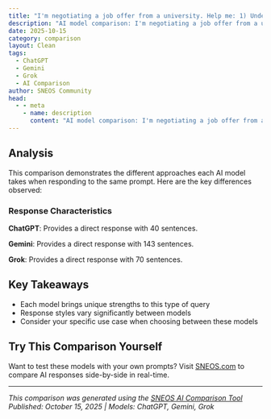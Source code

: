 ```yaml
---
title: "I'm negotiating a job offer from a university. Help me: 1) Understand non-negotiable vs negotiable elements"
description: "AI model comparison: I'm negotiating a job offer from a university. Help me: 1) Understand non-negotiable vs negotiable e..."
date: 2025-10-15
category: comparison
layout: Clean
tags:
  - ChatGPT
  - Gemini
  - Grok
  - AI Comparison
author: SNEOS Community
head:
  - - meta
    - name: description
      content: "AI model comparison: I'm negotiating a job offer from a university. Help me: 1) Understand non-negotiable vs negotiable elements..."
---
```


<ChatComparison
  title="I'm negotiating a job offer from a university. Help me: 1) Understand non-negotiable vs negotiable elements"
  prompt="I'm negotiating a job offer from a university. Help me: 1) Understand non-negotiable vs negotiable elements"
  :responses='{"ChatGPT": "When negotiating a job offer, especially in an academic environment like a university, it\u2019s essential to distinguish between non-negotiable and negotiable elements of the offer. Here\u0027s a breakdown of each:\n\n### Non-Negotiable Elements:\nThese are typically fixed terms that may be dictated by institutional policies, state laws, or existing contracts. While some of these might be flexible in rare cases, they are usually not open to negotiation and may be standard for all employees within the organization. \n\n1. **Salary Range**: Often, salaries for academic positions are predetermined by rank and years of experience and set according to university policies.\n  \n2. **Job Title/Rank**: The specific title or rank (e.g., Assistant Professor, Associate Professor) is typically defined by the university and is not usually negotiable unless there is a clear justification.\n  \n3. **Job Responsibilities**: The fundamental responsibilities and expectations outlined in the job description generally cannot be altered.\n  \n4. **Work Hours and Schedule**: Many universities have set expectations for work hours, teaching schedules, and office availability, especially for faculty positions.\n  \n5. **Start Date**: Depending on the academic calendar and institutional needs, there may be limited flexibility regarding start dates.\n  \n6. **Benefits Package**: Health insurance, retirement plans, and other benefits may be standard offerings that can be challenging to negotiate. While some components may vary, the overall package is often non-negotiable.\n\n### Negotiable Elements:\nThese are aspects of the job offer that can be discussed and possibly modified based on your needs, preferences, and negotiation skills.\n\n1. **Salary**: While the salary may be within a range set by the institution, there can sometimes be room for negotiation, particularly if you bring significant experience or expertise.\n\n2. **Research Funding**: Requests for startup funding, research grants, or seed funding for projects could be open for negotiation.\n\n3. **Teaching Load**: The number of courses you\u2019re expected to teach or the distribution of teaching and research responsibilities may be negotiable.\n\n4. **Relocation Assistance**: Many universities offer assistance for moving expenses, which can often be negotiated.\n\n5. **Professional Development Funds**: You might negotiate additional support for attending conferences, workshops, or continued education.\n\n6. **Administrative Support**: If you expect to need assistance for research or teaching activities (e.g., teaching assistants, office space), this can be a point of negotiation.\n\n7. **Work Flexibility**: Aspects like remote work possibilities, flexible hours, or changes to the typical faculty schedule can sometimes be negotiated.\n\n8. **Leave Policies**: Negotiating terms for sabbatical leaves or parental leave may also be possible.\n\n### Conclusion:\nWhen preparing to negotiate, it\u2019s important to research the specific policies and practices of the university, as well as the norms in your specific field. This knowledge will help you identify which elements are likely to be negotiable and how far you can go in your requests. Being respectful, clear, and professional in your negotiations will create a positive environment for discussion.", "Gemini": "Negotiating a job offer from a university can be both exciting and a bit daunting. Universities, especially public ones, often have more standardized processes and policies than private industry, but there\u0027s still significant room for negotiation, particularly for faculty positions or senior administrative roles.\n\nHere\u0027s a breakdown of generally non-negotiable versus negotiable elements, keeping in mind that *every institution is different*, and the specifics can depend on the university\u0027s size, public/private status, endowment, and the specific role (faculty, research, administrative, staff).\n\n---\n\n### **I. Generally NON-Negotiable Elements (High Likelihood)**\n\nThese are typically dictated by university-wide policy, legal requirements, or collective bargaining agreements (if applicable) and are very difficult to change.\n\n1.  **Standard Benefits Package Structure:**\n    *   **Health Insurance Plans:** While you might choose between available plans (HMO, PPO, etc.), the *types* of plans offered, the university\u0027s contribution percentage, and the overall structure are fixed.\n    *   **Retirement Plans:** The specific plan (e.g., TIAA, Fidelity), contribution matching formulas, vesting schedules, and eligibility rules are usually set.\n    *   **Vacation/Sick Leave Accrual:** The rate at which you earn time off is almost always standardized by employee type/level.\n    *   **University Holidays:** These are set on the academic calendar.\n    *   **Tuition Remission Policy:** If offered for employees or dependents, the eligibility, percentage, and terms are fixed.\n    *   **Life/Disability Insurance:** The basic coverage and options are part of the standard benefits.\n\n2.  **University-Wide Policies \u0026 Procedures:**\n    *   **HR Policies:** Things like dress code (if any), harassment policies, grievance procedures, performance review cycles, or payroll schedules are standard.\n    *   **Reporting Structure:** Who your direct supervisor is, and the broader organizational chart.\n    *   **Tenure Review Process (for faculty):** While the *start* of your tenure clock might be negotiable (see below), the *criteria*, *stages*, and *committees* involved in the tenure review process are enshrined in faculty handbooks and are non-negotiable.\n\n3.  **Core Job Title/Classification Structure:**\n    *   You might negotiate between \u0022Assistant Professor\u0022 and \u0022Associate Professor\u0022 if your experience warrants it, but you likely can\u0027t create a completely new title outside the university\u0027s established hierarchy (e.g., \u0022Chief Innovation Guru\u0022 if that\u0027s not a standard title).\n    *   The \u0022type\u0022 of appointment (e.g., tenure-track, non-tenure-track, lecturer, visiting) is usually fixed by the position opening.\n\n4.  **Collective Bargaining Agreement (if unionized):**\n    *   If your role is part of a union (e.g., some staff, adjuncts, or even some faculty), many elements like salary bands, raises, benefits, and grievance procedures are dictated by the union contract and are non-negotiable on an individual basis.\n\n5.  **Physical Location (often):**\n    *   Unless it\u0027s an explicitly remote position, the physical campus or office where you are expected to work is usually fixed.\n\n---\n\n### **II. Generally NEGOTIABLE Elements (Good Potential)**\n\nThese are often flexible, especially for high-value candidates or in competitive fields. Universities want to attract the best talent within their budget.\n\n#### **A. Compensation \u0026 Financials:**\n\n1.  **Starting Salary:**\n    *   Always negotiate! Universities often have salary bands, but there\u0027s usually room to move within that band based on your experience, market value, and the department\u0027s budget. Do your research on comparable salaries.\n2.  **Signing Bonus:**\n    *   Less common than in industry but definitely possible, especially for faculty (to offset moving costs, lost equity, or to sweeten the deal) or for highly sought-after administrative roles.\n3.  **Relocation/Moving Expenses:**\n    *   Often offered, but the amount or specifics (e.g., full-service mover vs. flat stipend) can be negotiated. Ask for full coverage if you can.\n4.  **Housing Allowance/Assistance:**\n    *   Rare but sometimes available in very high cost-of-living areas, particularly for senior leadership or specific faculty hires.\n5.  **Visa Sponsorship Fees:**\n    *   If you require a work visa, the university should cover the associated fees. Confirm this.\n\n#### **B. Workload \u0026 Environment (Especially for Faculty/Research Roles):**\n\n1.  **Startup Funds (Faculty/Research):**\n    *   Crucial for researchers! This is money provided to establish your lab, purchase equipment, hire initial staff/postdocs, and cover initial research costs. Amounts vary wildly by discipline. *This is often the most significant negotiable item for faculty.*\n2.  **Course Load/Release (Faculty):**\n    *   Negotiating a reduced teaching load, especially in the first year or two, to focus on setting up research or publishing. This is often called \u0022course release\u0022 or \u0022buy-out.\u0022\n3.  **Research Assistant (RA) / Graduate Assistant (GA) Support:**\n    *   Guaranteed funding for a certain number of RAs/GAs for a few years.\n4.  **Dedicated Office/Lab Space:**\n    *   While you\u0027ll get *some* space, you can often negotiate the size, location, and condition of your office or lab.\n5.  **Administrative Support:**\n    *   Explicit allocation of shared or dedicated administrative assistant time.\n6.  **Equipment/Technology:**\n    *   Specific computer, software, unique lab equipment beyond standard startup funds.\n7.  **Sabbatical Eligibility/Timing:**\n    *   For established faculty, you might negotiate when your first sabbatical becomes eligible or the terms of it (e.g., \u0022full pay for one semester\u0022 vs. \u0022half pay for a year\u0022).\n\n#### **C. Professional Development \u0026 Support:**\n\n1.  **Professional Development Funds:**\n    *   Annual allowance for conference travel, workshop attendance, professional memberships, or certifications.\n2.  **Conference Travel Budget:**\n    *   A specific amount allocated for presenting at conferences.\n3.  **Publication Fees:**\n    *   Funds to cover open access publication charges or book subventions.\n\n#### **D. Timing \u0026 Tenure Clock (Faculty Specific):**\n\n1.  **Start Date:**\n    *   Often flexible by a few weeks or months. You might need time to finish current projects, relocate, or for personal reasons.\n2.  **Tenure Clock Extension:**\n    *   In specific circumstances (e.g., recent parental leave, major life event, or a heavy administrative role in the first year), you might negotiate an extension to your tenure clock, giving you more time before review. *This is about the timeline, not the process.*\n\n#### **E. Other:**\n\n1.  **Spousal/Partner Hire Assistance:**\n    *   Highly dependent on the university and your leverage, but many institutions have programs or connections to help partners find employment. This can range from circulating a resume to actively creating a position.\n2.  **Specific Course Assignments (Faculty):**\n    *   Expressing a preference for teaching certain courses or topics.\n3.  **Access to University Resources:**\n    *   Confirmation of access to specific centers, institutes, or equipment.\n\n---\n\n### **III. Sometimes Negotiable / Depends Heavily on Situation:**\n\n*   **Reporting structure (minor tweaks):** While the main line isn\u0027t changeable, a dotted line report or specific committee assignments might be discussed.\n*   **Specific job duties:** While the core role is set, some minor aspects of the job description might be shaped.\n*   **Remote work options:** Increasingly common, but usually for roles designed for it. For traditionally in-person roles, it\u0027s a harder sell.\n*   **Parking permits/cost:** Sometimes a perk, sometimes not.\n\n---\n\n### **IV. Factors Influencing Negotiability:**\n\n1.  **Your Leverage:** How sought-after are you? Do you have competing offers? What unique skills or experience do you bring?\n2.  **University/Department Budget:** Public universities often have tighter, less flexible budgets than well-endowed private ones.\n3.  **Role Type:** Faculty positions, especially tenure-track, generally have more negotiable elements (startup, teaching load) than administrative or staff roles. Senior administrative roles also have significant negotiation potential.\n4.  **Market Value:** What are others in similar roles with similar experience earning at comparable institutions?\n\n---\n\n### **V. General Tips for Negotiation:**\n\n1.  **Do Your Research:** Understand typical salary ranges, benefits, and startup packages for your field and experience level at similar institutions. Talk to people in your network.\n2.  **Prioritize:** Decide what\u0027s most important to you (e.g., salary vs. startup funds vs. teaching load). You likely won\u0027t get *everything*, so know where you can be flexible.\n3.  **Be Enthusiastic \u0026 Professional:** Always express your excitement for the opportunity. Frame your requests as what you need to be successful in the role, not just what you want.\n4.  **Get Everything in Writing:** Do not rely on verbal agreements. Ensure all negotiated terms are included in the final offer letter.\n5.  **Ask for Time:** It\u0027s completely reasonable to ask for a week or more to review the offer and consider your response.\n6.  **Don\u0027t Be Afraid to Ask:** The worst they can say is no. Many universities *expect* candidates to negotiate.\n7.  **Be Prepared to Walk Away (if necessary):** This gives you the ultimate leverage, but only use it if you mean it.\n\nGood luck with your negotiation! Being informed is your best tool.", "Grok": "### Understanding Negotiable vs. Non-Negotiable Elements in a University Job Offer\n\nNegotiating a job offer, especially at a university (e.g., for faculty, research, or administrative roles), involves knowing which parts are flexible and which are fixed. Universities often have more structured offers due to institutional policies, budgets, and union agreements, but there\u0027s usually room to negotiate, particularly for academic positions. Below, I\u0027ll break it down based on common practices from career advising resources like the American Association of University Professors (AAUP) and university HR guidelines. Remember, specifics can vary by institution, role (e.g., tenure-track vs. staff), and location\u2014always review your offer letter and consult a mentor or advisor for tailored advice.\n\n#### Non-Negotiable Elements\nThese are typically set by university policy, legal requirements, or fixed budgets, making them hard (or impossible) to change. Pushing too hard here could sour the negotiation.\n\n- **Tenure-Track Status or Job Title**: For faculty roles, the track (e.g., tenure-track vs. non-tenure) and rank (e.g., assistant professor) are often predefined based on your qualifications and the department\u0027s needs. Universities rarely budge on this unless there\u0027s a clear error.\n  \n- **Core Job Duties and Reporting Structure**: The position\u0027s responsibilities, department assignment, or supervisor are usually locked in to align with the university\u0027s organizational chart.\n\n- **Start Date (with Limits)**: Often tied to academic calendars (e.g., fall semester start). Minor adjustments might be possible, but major shifts (e.g., delaying by a year) are rare without special circumstances like visa issues.\n\n- **Basic Benefits Eligibility**: Things like health insurance enrollment periods or retirement plan options are governed by university-wide policies. You can\u0027t negotiate the existence of these, but you might clarify details.\n\n- **Legal Compliance Items**: Elements like background checks, non-discrimination clauses, or intellectual property policies are non-negotiable to meet regulations.\n\nEvidence: Per AAUP guidelines, universities prioritize consistency in these areas to maintain equity across hires. If something feels off, ask for clarification rather than negotiation.\n\n#### Negotiable Elements\nMost universities expect some negotiation, especially for competitive candidates. Aim to frame requests as win-win (e.g., \u0022This would help me contribute more effectively\u0022). Success rates are higher for salary and research support in academic roles\u2014studies from sources like the Chronicle of Higher Education show 70-80% of faculty negotiate successfully on at least one item.\n\n- **Salary and Compensation Package**: Base salary is highly negotiable, often by 5-15% (e.g., if offered $80K, counter with $90K based on market data). Include summer salary for faculty or performance bonuses. Total compensation (salary \u002B benefits) is key\u2014use tools like AAUP salary surveys or Glassdoor for benchmarks.\n\n- **Benefits and Perks**: Negotiate relocation assistance (e.g., moving stipend up to $10K), housing allowances, or spousal/partner job placement. For faculty, push for sabbatical eligibility or course load reductions. Health benefits might allow tweaks like premium coverage.\n\n- **Research and Professional Development Support**: Common in academic offers\u2014negotiate startup funds (e.g., lab equipment, $50K-$500K depending on field), graduate student support, or travel/conference budgets. Teaching releases (fewer courses in year one) are also flexible.\n\n- **Timeline and Contract Length**: Minor start date shifts or probationary periods can be adjusted. For multi-year contracts, negotiate renewal terms or performance metrics.\n\n- **Work-Life Balance Items**: Flexible work arrangements (e.g., remote options), parental leave extensions, or childcare subsidies, especially at progressive institutions.\n\nTips for Negotiation:\n- **Research First**: Use resources like the CUPA-HR salary database or your field\u0027s professional association to justify asks with data (e.g., \u0022Comparable roles at peer institutions average $X\u0022).\n- **Prioritize**: Start with 2-3 key items; don\u0027t nickel-and-dime everything.\n- **Get It in Writing**: Verbal agreements aren\u0027t binding\u2014request an updated offer letter.\n- **Timing**: Respond within 1-2 weeks, expressing enthusiasm first (e.g., \u0022I\u0027m excited about this opportunity and would like to discuss...\u0022).\n\nIf your offer includes unique elements (e.g., endowed chair), share more details for specific advice. Congrats on the offer\u2014negotiating shows confidence and can significantly improve your package!"}' published-date="{DateTime.UtcNow:HH:mm}"
/>

## Analysis

This comparison demonstrates the different approaches each AI model takes when responding to the same prompt. Here are the key differences observed:

### Response Characteristics

**ChatGPT**: Provides a direct response with 40 sentences. 

**Gemini**: Provides a direct response with 143 sentences. 

**Grok**: Provides a direct response with 70 sentences. 

## Key Takeaways

- Each model brings unique strengths to this type of query
- Response styles vary significantly between models
- Consider your specific use case when choosing between these models

## Try This Comparison Yourself

Want to test these models with your own prompts? Visit [SNEOS.com](https://sneos.com) to compare AI responses side-by-side in real-time.

---

*This comparison was generated using the [SNEOS AI Comparison Tool](https://sneos.com)*
*Published: October 15, 2025 | Models: ChatGPT, Gemini, Grok*
